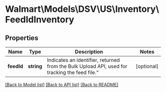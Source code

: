 # Walmart\Models\DSV\US\Inventory\FeedIdInventory

## Properties

Name | Type | Description | Notes
------------ | ------------- | ------------- | -------------
**feedId** | **string** | Indicates an identifier, returned from the Bulk Upload API, used for tracking the feed file.\" | [optional]


[[Back to Model list]](./) [[Back to API list]](../../../../../README.md#supported-apis) [[Back to README]](../../../../../README.md)
